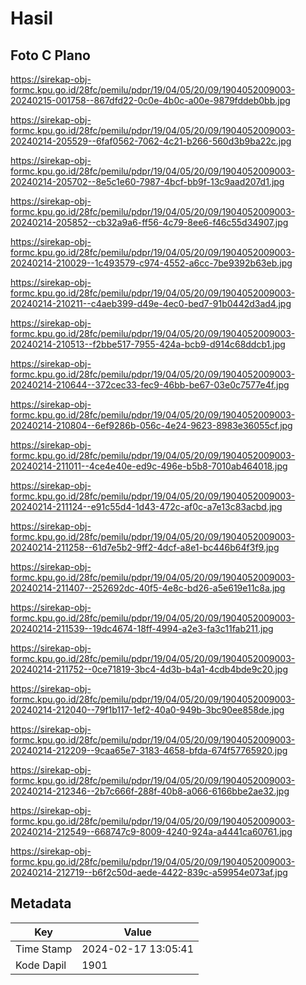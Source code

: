 # Hasil

## Foto C Plano

https://sirekap-obj-formc.kpu.go.id/28fc/pemilu/pdpr/19/04/05/20/09/1904052009003-20240215-001758--867dfd22-0c0e-4b0c-a00e-9879fddeb0bb.jpg

https://sirekap-obj-formc.kpu.go.id/28fc/pemilu/pdpr/19/04/05/20/09/1904052009003-20240214-205529--6faf0562-7062-4c21-b266-560d3b9ba22c.jpg

https://sirekap-obj-formc.kpu.go.id/28fc/pemilu/pdpr/19/04/05/20/09/1904052009003-20240214-205702--8e5c1e60-7987-4bcf-bb9f-13c9aad207d1.jpg

https://sirekap-obj-formc.kpu.go.id/28fc/pemilu/pdpr/19/04/05/20/09/1904052009003-20240214-205852--cb32a9a6-ff56-4c79-8ee6-f46c55d34907.jpg

https://sirekap-obj-formc.kpu.go.id/28fc/pemilu/pdpr/19/04/05/20/09/1904052009003-20240214-210029--1c493579-c974-4552-a6cc-7be9392b63eb.jpg

https://sirekap-obj-formc.kpu.go.id/28fc/pemilu/pdpr/19/04/05/20/09/1904052009003-20240214-210211--c4aeb399-d49e-4ec0-bed7-91b0442d3ad4.jpg

https://sirekap-obj-formc.kpu.go.id/28fc/pemilu/pdpr/19/04/05/20/09/1904052009003-20240214-210513--f2bbe517-7955-424a-bcb9-d914c68ddcb1.jpg

https://sirekap-obj-formc.kpu.go.id/28fc/pemilu/pdpr/19/04/05/20/09/1904052009003-20240214-210644--372cec33-fec9-46bb-be67-03e0c7577e4f.jpg

https://sirekap-obj-formc.kpu.go.id/28fc/pemilu/pdpr/19/04/05/20/09/1904052009003-20240214-210804--6ef9286b-056c-4e24-9623-8983e36055cf.jpg

https://sirekap-obj-formc.kpu.go.id/28fc/pemilu/pdpr/19/04/05/20/09/1904052009003-20240214-211011--4ce4e40e-ed9c-496e-b5b8-7010ab464018.jpg

https://sirekap-obj-formc.kpu.go.id/28fc/pemilu/pdpr/19/04/05/20/09/1904052009003-20240214-211124--e91c55d4-1d43-472c-af0c-a7e13c83acbd.jpg

https://sirekap-obj-formc.kpu.go.id/28fc/pemilu/pdpr/19/04/05/20/09/1904052009003-20240214-211258--61d7e5b2-9ff2-4dcf-a8e1-bc446b64f3f9.jpg

https://sirekap-obj-formc.kpu.go.id/28fc/pemilu/pdpr/19/04/05/20/09/1904052009003-20240214-211407--252692dc-40f5-4e8c-bd26-a5e619e11c8a.jpg

https://sirekap-obj-formc.kpu.go.id/28fc/pemilu/pdpr/19/04/05/20/09/1904052009003-20240214-211539--19dc4674-18ff-4994-a2e3-fa3c11fab211.jpg

https://sirekap-obj-formc.kpu.go.id/28fc/pemilu/pdpr/19/04/05/20/09/1904052009003-20240214-211752--0ce71819-3bc4-4d3b-b4a1-4cdb4bde9c20.jpg

https://sirekap-obj-formc.kpu.go.id/28fc/pemilu/pdpr/19/04/05/20/09/1904052009003-20240214-212040--79f1b117-1ef2-40a0-949b-3bc90ee858de.jpg

https://sirekap-obj-formc.kpu.go.id/28fc/pemilu/pdpr/19/04/05/20/09/1904052009003-20240214-212209--9caa65e7-3183-4658-bfda-674f57765920.jpg

https://sirekap-obj-formc.kpu.go.id/28fc/pemilu/pdpr/19/04/05/20/09/1904052009003-20240214-212346--2b7c666f-288f-40b8-a066-6166bbe2ae32.jpg

https://sirekap-obj-formc.kpu.go.id/28fc/pemilu/pdpr/19/04/05/20/09/1904052009003-20240214-212549--668747c9-8009-4240-924a-a4441ca60761.jpg

https://sirekap-obj-formc.kpu.go.id/28fc/pemilu/pdpr/19/04/05/20/09/1904052009003-20240214-212719--b6f2c50d-aede-4422-839c-a59954e073af.jpg


## Metadata

| Key        | Value               |
| ---------- | ------------------- |
| Time Stamp | 2024-02-17 13:05:41 |
| Kode Dapil | 1901                |



